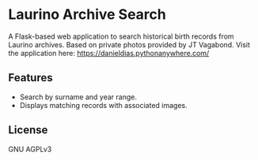 # Laurino Archive Search
A Flask-based web application to search historical birth records from Laurino archives. Based on private photos provided by JT Vagabond.
Visit the application here: https://danieldias.pythonanywhere.com/

## Features
- Search by surname and year range.
- Displays matching records with associated images.

## License
GNU AGPLv3

